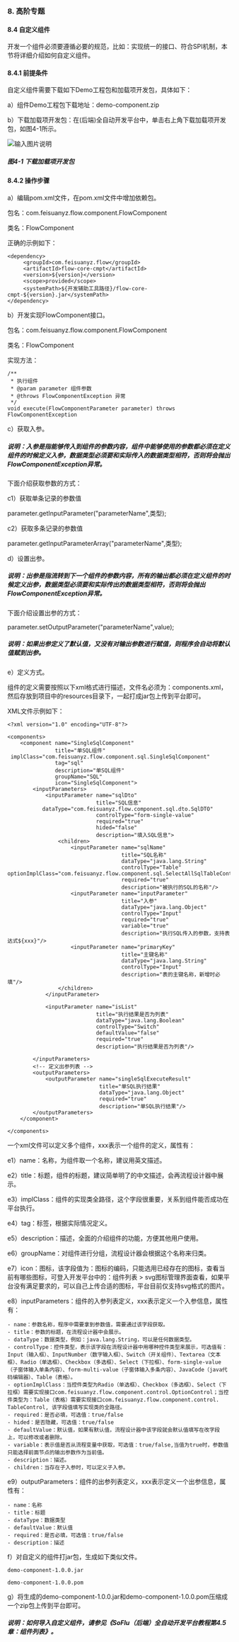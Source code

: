 ### 8. 高阶专题

#### 8.4 自定义组件

开发一个组件必须要遵循必要的规范，比如：实现统一的接口、符合SPI机制，本节将详细介绍如何自定义组件。

#### 8.4.1 前提条件

自定义组件需要下载如下Demo工程包和加载项开发包，具体如下：

a）组件Demo工程包下载地址：demo-component.zip

b）下载加载项开发包：在(后端)全自动开发平台中，单击右上角下载加载项开发包，如图4-1所示。

![输入图片说明](../../../images/SoFlu%EF%BC%88%E5%90%8E%E7%AB%AF%EF%BC%89%E5%BC%80%E5%8F%91%E5%B9%B3%E5%8F%B0/1.%20%E6%9C%80%E6%96%B0%E7%89%88%E6%9C%AC%20-%20%E6%9B%B4%E6%96%B0%E6%97%A5%E6%9C%9F%20-%202022.10.08/8.%20%E9%AB%98%E9%98%B6%E4%B8%93%E9%A2%98/4-1.png)

##### 图4-1 下载加载项开发包

#### 8.4.2 操作步骤

a）编辑pom.xml文件，在pom.xml文件中增加依赖包。

包名：com.feisuanyz.flow.component.FlowComponent

类名：FlowComponent

正确的示例如下：

```
<dependency>
     <groupId>com.feisuanyz.flow</groupId>
     <artifactId>flow-core-cmpt</artifactId>
     <version>${version}</version>
     <scope>provided</scope>
     <systemPath>${开发辅助工具路径}/flow-core-cmpt-${version}.jar</systemPath>
</dependency>
```

b）开发实现FlowComponent接口。

包名：com.feisuanyz.flow.component.FlowComponent

类名：FlowComponent

实现方法：

```
/**
 * 执行组件
 * @param parameter 组件参数
 * @throws FlowComponentException 异常
 */
void execute(FlowComponentParameter parameter) throws FlowComponentException
```

c）获取入参。

##### 说明：入参是指能够传入到组件的参数内容，组件中能够使用的参数都必须在定义组件的时候定义入参，数据类型必须要和实际传入的数据类型相符，否则将会抛出FlowComponentException异常。

下面介绍获取参数的方式：

c1）获取单条记录的参数值

parameter.getInputParameter("parameterName",类型);

c2）获取多条记录的参数值

parameter.getInputParameterArray("parameterName",类型);

d）设置出参。

##### 说明：出参是指流转到下一个组件的参数内容，所有的输出都必须在定义组件的时候定义出参，数据类型必须要和实际传出的数据类型相符，否则将会抛出FlowComponentException异常。

下面介绍设置出参的方式：

parameter.setOutputParameter("parameterName",value);

##### 说明：如果出参定义了默认值，又没有对输出参数进行赋值，则程序会自动将默认值赋到出参。

e）定义方式。

组件的定义需要按照以下xml格式进行描述，文件名必须为：components.xml，然后存放到项目中的resources目录下，一起打成jar包上传到平台即可。

XML文件示例如下：

```
<?xml version="1.0" encoding="UTF-8"?>

<components>
    <component name="SingleSqlComponent"
               title="单SQL组件"
 implClass="com.feisuanyz.flow.component.sql.SingleSqlComponent"
               tag="sql"
               description="单SQL组件"
               groupName="SQL"
               icon="SingleSqlComponent">
        <inputParameters>
            <inputParameter name="sqlDto"
                            title="SQL信息"
           dataType="com.feisuanyz.flow.component.sql.dto.SqlDTO"
                            controlType="form-single-value"
                            required="true"
                            hided="false"
                            description="填入SQL信息">
                <children>
                    <inputParameter name="sqlName"
                                    title="SQL名称"
                                    dataType="java.lang.String"
                                    controlType="Table"          optionImplClass="com.feisuanyz.flow.component.sql.SelectAllSqlTableControl"
                                    required="true"
                                    description="被执行的SQL的名称"/>
                    <inputParameter name="inputParameter"
                                    title="入参"
                                    dataType="java.lang.Object"
                                    controlType="Input"
                                    required="true"
                                    variable="true"
                                    description="执行SQL传入的参数，支持表达式${xxx}"/>
                    <inputParameter name="primaryKey"
                                    title="主键名称"
                                    dataType="java.lang.String"
                                    controlType="Input"
                                    description="表的主键名称，新增时必填"/>
                </children>
            </inputParameter>

            <inputParameter name="isList"
                            title="执行结果是否为列表"
                            dataType="java.lang.Boolean"
                            controlType="Switch"
                            defaultValue="false"
                            required="true"
                            description="执行结果是否为列表"/>

        </inputParameters>
        <!-- 定义出参列表 -->
        <outputParameters>
            <outputParameter name="singleSqlExecuteResult"
                             title="单SQL执行结果"
                             dataType="java.lang.Object"
                             required="true"
                             description="单SQL执行结果"/>
        </outputParameters>
    </component>

</components>

```


一个xml文件可以定义多个组件，<component>xxx</component>表示一个组件的定义，属性有：

e1）name：名称，为组件取一个名称，建议用英文描述。

e2）title：标题，组件的标题，建议简单明了的中文描述，会再流程设计器中展示。

e3）implClass：组件的实现类全路径，这个字段很重要，关系到组件能否成功在平台执行。

e4）tag：标签，根据实际情况定义。

e5）description：描述，全面的介绍组件的功能，方便其他用户使用。

e6）groupName：对组件进行分组，流程设计器会根据这个名称来归类。

e7）icon：图标，该字段值为：图标的编码，只能选用已经存在的图标，查看当前有哪些图标，可登入开发平台中的：组件列表 > svg图标管理界面查看，如果平台没有满足要求的，可以自己上传合适的图标，平台目前仅支持svg格式的图片。

e8）inputParameters：组件的入参列表定义，<inputParameter>xxx</inputParameter>表示定义一个入参信息，属性有：

```
- name：参数名称，程序中需要拿到参数值，需要通过该字段获取。
- title：参数的标题，在流程设计器中会展示。
- dataType：数据类型，例如：java.lang.String，可以是任何数据类型。
- controlType：控件类型，表示该字段在流程设计器中用哪种控件类型来展示，可选值有：Input（输入框）、InputNumber（数字输入框）、Switch（开关组件）、Textarea（文本框）、Radio（单选框）、Checkbox（多选框）、Select（下拉框）、form-single-value（子窗体输入单条内容）、form-multi-value（子窗体输入多条内容）、JavaCode（java代码编辑器）、Table（表格）。
- optionImplClass：当控件类型为Radio（单选框）、Checkbox（多选框）、Select（下拉框）需要实现接口com.feisuanyz.flow.component.control.OptionControl；当控件类型为：Table（表格）需要实现接口com.feisuanyz.flow.component.control. TableControl, 该字段值填写实现类的全路径。
- required：是否必填，可选值：true/false
- hided：是否隐藏，可选值：true/false
- defaultValue：默认值，如果有默认值，流程设计器中该字段就会默认值填写在改字段上，可以修改或者删除。
- variable：表示值是否从流程变量中获取，可选值：true/false,当值为true时，参数值只能选择前面节点的输出参数作为当前值。
- description：描述。
- children：当存在子入参时，可以定义子入参。
```

e9）outputParameters：组件的出参列表定义，<outputParameter>xxx</outputParameter>表示定义一个出参信息，属性有：

```
- name：名称
- title：标题
- dataType：数据类型
- defaultValue：默认值
- required：是否必填，可选值：true/false
- description：描述
```

f）对自定义的组件打jar包，生成如下类似文件。

```
demo-component-1.0.0.jar

demo-component-1.0.0.pom
```

g）将生成的demo-component-1.0.0.jar和demo-component-1.0.0.pom压缩成一个zip包上传到平台即可。

##### 说明：如何导入自定义组件，请参见《SoFlu（后端）全自动开发平台教程第4.5章：组件列表》。

